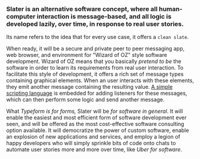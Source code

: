 

### Slater is an alternative software concept, where all human-computer interaction is message-based, and all logic is developed lazily, over time, in response to real user stories.

Its name refers to the idea that for every use case, it offers a `clean slate`.

When ready, it will be a secure and private peer to peer messaging app, web browser, and environment for "Wizard of OZ" style software development. Wizard of OZ means that you basically *pretend to be* the software in order to learn its requirements from real user interaction. To facilitate this style of development, it offers a rich set of message types containing graphical elements. When an user interacts with these elements, they emit another message containing the resulting value. [A simple scripting language](https://github.com/d5/tengo) is embedded for adding listeners for these messages, which can then perform some logic and send another message.

What *Typeform is for forms,* Slater will be *for software in general*. It will enable the easiest and most efficient form of software development ever seen, and will be offered as the most cost-effective software consulting option available. It will democratize the power of custom software, enable an explosion of new applications and services, and employ a legion of happy developers who will simply sprinkle bits of code onto chats to automate user stories more and more over time, like *Uber for software*.
